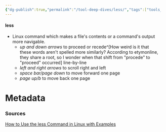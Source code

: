 ```yaml
---
{"dg-publish":true,"permalink":"/tool-deep-dives/less/","tags":["tools_soc"]}
---
```


#### less
- Linux command which makes a file's contents or a command's output more navigable.
	- *up and down arrows* to proceed or recede^[How weird is it that these words aren't spelled more similarly? According to etymonline, they share a root, so I wonder when that shift from "procede" to "proceed" occurred] line-by-line
	- *left and right arrows* to scroll right and left
	- *space bar/page down* to move forward one page
	- *page up/b* to move back one page






# Metadata

### Sources
[How to Use the less Command in Linux with Examples](https://phoenixnap.com/kb/less-command-in-linux)